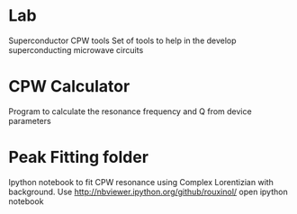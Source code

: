 Lab
===

Superconductor CPW tools
Set of tools to help in the develop superconducting microwave circuits

# CPW Calculator
Program to calculate the resonance frequency and Q from device parameters

# Peak Fitting folder
Ipython notebook to fit CPW resonance using Complex Lorentizian with background.
Use http://nbviewer.ipython.org/github/rouxinol/ open ipython notebook

